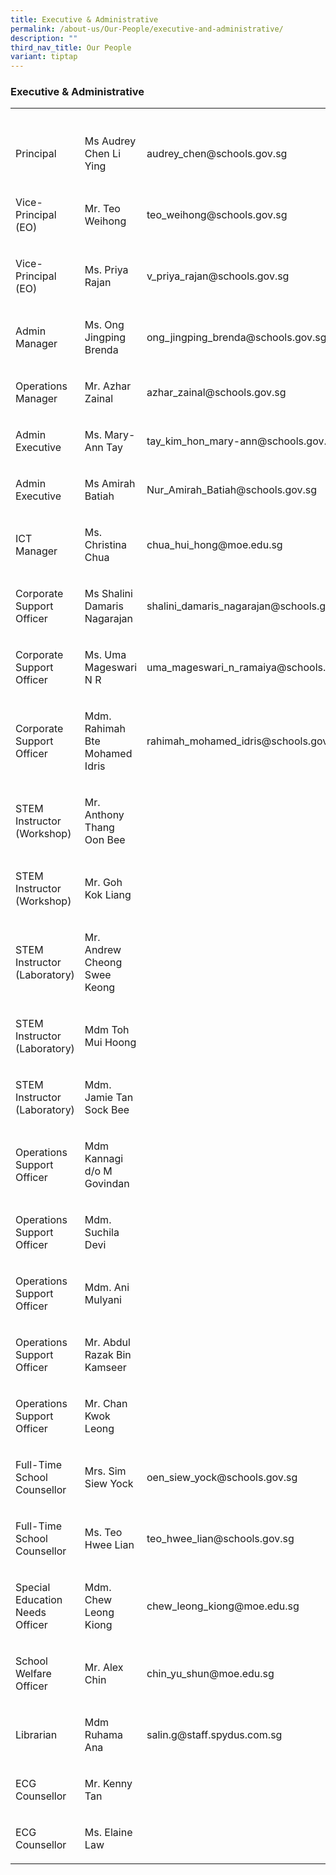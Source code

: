 ```yaml
---
title: Executive & Administrative
permalink: /about-us/Our-People/executive-and-administrative/
description: ""
third_nav_title: Our People
variant: tiptap
---
```

<h3>Executive &amp; Administrative</h3>
<table style="minWidth: 75px">
<colgroup>
<col>
<col>
<col>
</colgroup>
<tbody>
<tr>
<th rowspan="1" colspan="1">
<p></p>
</th>
<th rowspan="1" colspan="1">
<p></p>
</th>
<th rowspan="1" colspan="1">
<p></p>
</th>
</tr>
<tr>
<td rowspan="1" colspan="1">
<p>Principal</p>
</td>
<td rowspan="1" colspan="1">
<p>Ms Audrey Chen Li Ying</p>
</td>
<td rowspan="1" colspan="1">
<p>audrey_chen@schools.gov.sg</p>
</td>
</tr>
<tr>
<td rowspan="1" colspan="1">
<p>Vice-Principal (EO)</p>
</td>
<td rowspan="1" colspan="1">
<p>Mr. Teo Weihong</p>
</td>
<td rowspan="1" colspan="1">
<p>teo_weihong@schools.gov.sg</p>
</td>
</tr>
<tr>
<td rowspan="1" colspan="1">
<p>Vice-Principal (EO)</p>
</td>
<td rowspan="1" colspan="1">
<p>Ms. Priya Rajan</p>
</td>
<td rowspan="1" colspan="1">
<p>v_priya_rajan@schools.gov.sg</p>
</td>
</tr>
<tr>
<td rowspan="1" colspan="1">
<p>Admin Manager</p>
</td>
<td rowspan="1" colspan="1">
<p>Ms. Ong Jingping Brenda</p>
</td>
<td rowspan="1" colspan="1">
<p>ong_jingping_brenda@schools.gov.sg</p>
</td>
</tr>
<tr>
<td rowspan="1" colspan="1">
<p>Operations Manager</p>
</td>
<td rowspan="1" colspan="1">
<p>Mr. Azhar Zainal</p>
</td>
<td rowspan="1" colspan="1">
<p>azhar_zainal@schools.gov.sg</p>
</td>
</tr>
<tr>
<td rowspan="1" colspan="1">
<p>Admin Executive</p>
</td>
<td rowspan="1" colspan="1">
<p>Ms. Mary-Ann Tay</p>
</td>
<td rowspan="1" colspan="1">
<p>tay_kim_hon_mary-ann@schools.gov.sg</p>
</td>
</tr>
<tr>
<td rowspan="1" colspan="1">
<p>Admin Executive</p>
</td>
<td rowspan="1" colspan="1">
<p>Ms Amirah Batiah</p>
</td>
<td rowspan="1" colspan="1">
<p>Nur_Amirah_Batiah@schools.gov.sg</p>
</td>
</tr>
<tr>
<td rowspan="1" colspan="1">
<p>ICT Manager</p>
</td>
<td rowspan="1" colspan="1">
<p>Ms. Christina Chua</p>
</td>
<td rowspan="1" colspan="1">
<p>chua_hui_hong@moe.edu.sg</p>
</td>
</tr>
<tr>
<td rowspan="1" colspan="1">
<p>Corporate Support Officer</p>
</td>
<td rowspan="1" colspan="1">
<p>Ms Shalini Damaris Nagarajan</p>
</td>
<td rowspan="1" colspan="1">
<p>shalini_damaris_nagarajan@schools.gov.sg</p>
</td>
</tr>
<tr>
<td rowspan="1" colspan="1">
<p>Corporate Support Officer</p>
</td>
<td rowspan="1" colspan="1">
<p>Ms. Uma Mageswari N R</p>
</td>
<td rowspan="1" colspan="1">
<p>uma_mageswari_n_ramaiya@schools.gov.sg</p>
</td>
</tr>
<tr>
<td rowspan="1" colspan="1">
<p>Corporate Support Officer</p>
</td>
<td rowspan="1" colspan="1">
<p>Mdm. Rahimah Bte Mohamed Idris</p>
</td>
<td rowspan="1" colspan="1">
<p>rahimah_mohamed_idris@schools.gov.sg</p>
</td>
</tr>
<tr>
<td rowspan="1" colspan="1">
<p>STEM Instructor (Workshop)</p>
</td>
<td rowspan="1" colspan="1">
<p>Mr. Anthony Thang Oon Bee</p>
</td>
<td rowspan="1" colspan="1">
<p></p>
</td>
</tr>
<tr>
<td rowspan="1" colspan="1">
<p>STEM Instructor (Workshop)</p>
</td>
<td rowspan="1" colspan="1">
<p>Mr. Goh Kok Liang</p>
</td>
<td rowspan="1" colspan="1">
<p></p>
</td>
</tr>
<tr>
<td rowspan="1" colspan="1">
<p>STEM Instructor (Laboratory)</p>
</td>
<td rowspan="1" colspan="1">
<p>Mr. Andrew Cheong Swee Keong</p>
</td>
<td rowspan="1" colspan="1">
<p></p>
</td>
</tr>
<tr>
<td rowspan="1" colspan="1">
<p>STEM Instructor (Laboratory)</p>
</td>
<td rowspan="1" colspan="1">
<p>Mdm Toh Mui Hoong</p>
</td>
<td rowspan="1" colspan="1">
<p></p>
</td>
</tr>
<tr>
<td rowspan="1" colspan="1">
<p>STEM Instructor (Laboratory)</p>
</td>
<td rowspan="1" colspan="1">
<p>Mdm. Jamie Tan Sock Bee</p>
</td>
<td rowspan="1" colspan="1">
<p></p>
</td>
</tr>
<tr>
<td rowspan="1" colspan="1">
<p>Operations Support Officer</p>
</td>
<td rowspan="1" colspan="1">
<p>Mdm Kannagi d/o M Govindan</p>
</td>
<td rowspan="1" colspan="1">
<p></p>
</td>
</tr>
<tr>
<td rowspan="1" colspan="1">
<p>Operations Support Officer</p>
</td>
<td rowspan="1" colspan="1">
<p>Mdm. Suchila Devi</p>
</td>
<td rowspan="1" colspan="1">
<p></p>
</td>
</tr>
<tr>
<td rowspan="1" colspan="1">
<p>Operations Support Officer</p>
</td>
<td rowspan="1" colspan="1">
<p>Mdm. Ani Mulyani</p>
</td>
<td rowspan="1" colspan="1">
<p></p>
</td>
</tr>
<tr>
<td rowspan="1" colspan="1">
<p>Operations Support Officer</p>
</td>
<td rowspan="1" colspan="1">
<p>Mr. Abdul Razak Bin Kamseer</p>
</td>
<td rowspan="1" colspan="1">
<p></p>
</td>
</tr>
<tr>
<td rowspan="1" colspan="1">
<p>Operations Support Officer</p>
</td>
<td rowspan="1" colspan="1">
<p>Mr. Chan Kwok Leong</p>
</td>
<td rowspan="1" colspan="1">
<p></p>
</td>
</tr>
<tr>
<td rowspan="1" colspan="1">
<p>Full-Time School Counsellor</p>
</td>
<td rowspan="1" colspan="1">
<p>Mrs. Sim Siew Yock</p>
</td>
<td rowspan="1" colspan="1">
<p>oen_siew_yock@schools.gov.sg</p>
</td>
</tr>
<tr>
<td rowspan="1" colspan="1">
<p>Full-Time School Counsellor</p>
</td>
<td rowspan="1" colspan="1">
<p>Ms. Teo Hwee Lian</p>
</td>
<td rowspan="1" colspan="1">
<p>teo_hwee_lian@schools.gov.sg</p>
</td>
</tr>
<tr>
<td rowspan="1" colspan="1">
<p>Special Education Needs Officer</p>
</td>
<td rowspan="1" colspan="1">
<p>Mdm. Chew Leong Kiong</p>
</td>
<td rowspan="1" colspan="1">
<p>chew_leong_kiong@moe.edu.sg</p>
</td>
</tr>
<tr>
<td rowspan="1" colspan="1">
<p>School Welfare Officer</p>
</td>
<td rowspan="1" colspan="1">
<p>Mr. Alex Chin</p>
</td>
<td rowspan="1" colspan="1">
<p>chin_yu_shun@moe.edu.sg</p>
</td>
</tr>
<tr>
<td rowspan="1" colspan="1">
<p>Librarian</p>
</td>
<td rowspan="1" colspan="1">
<p>Mdm Ruhama Ana</p>
</td>
<td rowspan="1" colspan="1">
<p>salin.g@staff.spydus.com.sg</p>
</td>
</tr>
<tr>
<td rowspan="1" colspan="1">
<p>ECG Counsellor</p>
</td>
<td rowspan="1" colspan="1">
<p>Mr. Kenny Tan</p>
</td>
<td rowspan="1" colspan="1">
<p></p>
</td>
</tr>
<tr>
<td rowspan="1" colspan="1">
<p>ECG Counsellor</p>
</td>
<td rowspan="1" colspan="1">
<p>Ms. Elaine Law</p>
</td>
<td rowspan="1" colspan="1">
<p></p>
</td>
</tr>
</tbody>
</table>
<p></p>